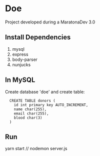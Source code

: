 # Doe
Project developed during a MaratonaDev 3.0

## Install Dependencies
1. mysql
2. express
3. body-parser
4. nunjucks

## In MySQL
<p>
  Create database 'doe' and create table: </br>
  <pre><code>  CREATE TABLE donors (
    id int primary key AUTO_INCREMENT,
    name char(255),
    email char(255),
    blood char(3)
  )</code></pre>
</p>

## Run
yarn start // nodemon server.js
